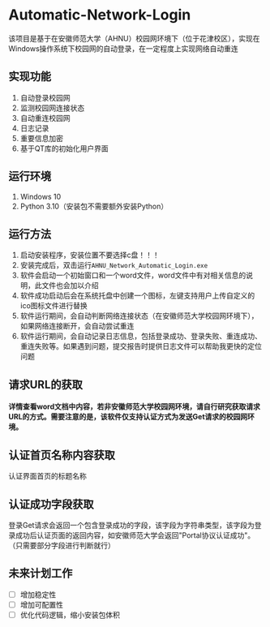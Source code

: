 # Automatic-Network-Login
该项目是基于在安徽师范大学（AHNU）校园网环境下（位于花津校区），实现在Windows操作系统下校园网的自动登录，在一定程度上实现网络自动重连

## 实现功能
1. 自动登录校园网
2. 监测校园网连接状态
3. 自动重连校园网
4. 日志记录
5. 重要信息加密
6. 基于QT库的初始化用户界面

## 运行环境
1. Windows 10
2. Python 3.10（安装包不需要额外安装Python）

## 运行方法
1. 启动安装程序，安装位置不要选择c盘！！！
2. 安装完成后，双击运行`AHNU_Network_Automatic_Login.exe`
3. 软件会启动一个初始窗口和一个word文件，word文件中有对相关信息的说明，此文件也会加以介绍
4. 软件成功启动后会在系统托盘中创建一个图标，左键支持用户上传自定义的ico图标文件进行替换
5. 软件运行期间，会自动判断网络连接状态（在安徽师范大学校园网环境下），如果网络连接断开，会自动尝试重连
6. 软件运行期间，会自动记录日志信息，包括登录成功、登录失败、重连成功、重连失败等。如果遇到问题，提交报告时提供日志文件可以帮助我更快的定位问题

## 请求URL的获取
#### 详情查看word文档中内容，若非安徽师范大学校园网环境，请自行研究获取请求URL的方式。需要注意的是，该软件仅支持认证方式为发送Get请求的校园网环境。

## 认证首页名称内容获取
认证界面首页的标题名称

## 认证成功字段获取
登录Get请求会返回一个包含登录成功的字段，该字段为字符串类型，该字段为登录成功后认证页面的返回内容，如安徽师范大学会返回"Portal协议认证成功"。（只需要部分字段进行判断就行）

## 未来计划工作
- [ ] 增加稳定性
- [ ] 增加可配置性
- [ ] 优化代码逻辑，缩小安装包体积